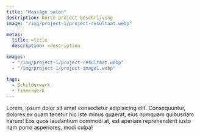 ```yaml
---
title: "Massage salon"
description: Korte project beschrijving
image: "/img/project-1/project-resultaat.webp"

metas:
  title: =title
  description: =description

images:
  - "/img/project-1/project-resultaat.webp"
  - "/img/project-1/project-image1.webp"

tags:
  - Schilderwerk
  - Timmerwerk
---
```


Lorem, ipsum dolor sit amet consectetur adipisicing elit. Consequuntur, dolores
ex quam tenetur hic iste minus quaerat, eius numquam quibusdam harum! Eos quos
laudantium commodi at, est aperiam reprehenderit iusto nam porro asperiores,
modi culpa!
